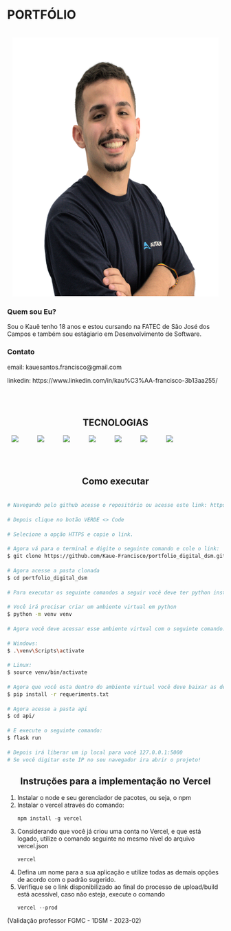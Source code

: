 # PORTFÓLIO

<br>

<div align="center">
    <img src="./mgt/perfil.png" width="480" height='600'>
</div>

### Quem sou Eu?
<p>Sou o Kauê tenho 18 anos e estou cursando na FATEC de São José dos Campos e também sou estágiario em Desenvolvimento de Software.</p>

### Contato
<p>email: kauesantos.francisco@gmail.com</p>
<p>linkedin: https://www.linkedin.com/in/kau%C3%AA-francisco-3b13aa255/ </p>

<br><br>

<h2 align="center">TECNOLOGIAS</h2>

<div align="center" style="display:flex;">
<img src="https://cdn.jsdelivr.net/gh/devicons/devicon/icons/python/python-original.svg" width="50px" style="padding-left:10px;"/>

<img src="https://cdn.jsdelivr.net/gh/devicons/devicon/icons/flask/flask-original.svg" width="50px" style="padding-left:10px;"/> 


<img src="https://cdn.jsdelivr.net/gh/devicons/devicon/icons/html5/html5-original.svg" width="50px" style="padding-left:10px;"/>


<img src="https://cdn.jsdelivr.net/gh/devicons/devicon/icons/css3/css3-original.svg" width="50px" style="padding-left:10px;"/>


<img src="https://cdn.jsdelivr.net/gh/devicons/devicon/icons/mysql/mysql-original.svg" width="50px" style="padding-left:10px;"/>


<img src="https://cdn.jsdelivr.net/gh/devicons/devicon/icons/git/git-original.svg" width="50px" style="padding-left:10px;"/>


<img src="https://cdn.jsdelivr.net/gh/devicons/devicon/icons/github/github-original.svg" width="50px" style="padding-left:10px;"/>
</div>

<br><br>

<h2 align="center">Como executar</h2>

```bash

# Navegando pelo github acesse o repositório ou acesse este link: https://github.com/Kaue-Francisco/portfolio_digital_dsm

# Depois clique no botão VERDE <> Code

# Selecione a opção HTTPS e copie o link.

# Agora vá para o terminal e digite o seguinte comando e cole o link:
$ git clone https://github.com/Kaue-Francisco/portfolio_digital_dsm.git

# Agora acesse a pasta clonada
$ cd portfolio_digital_dsm

# Para executar os seguinte comandos a seguir você deve ter python instalado em seu computador!

# Você irá precisar criar um ambiente virtual em python
$ python -m venv venv

# Agora você deve acessar esse ambiente virtual com o seguinte comando:

# Windows:
$ .\venv\Scripts\activate

# Linux:
$ source venv/bin/activate

# Agora que você esta dentro do ambiente virtual você deve baixar as depêndencias com o seguinte comando:
$ pip install -r requeriments.txt

# Agora acesse a pasta api
$ cd api/

# E execute o seguinte comando:
$ flask run

# Depois irá liberar um ip local para você 127.0.0.1:5000
# Se você digitar este IP no seu navegador ira abrir o projeto!

```

<h2 align="center">Instruções para a implementação no Vercel</h2>

1. Instalar o node e seu gerenciador de pacotes, ou seja, o npm 
1. Instalar o vercel através do comando: 
    ```console 
    npm install -g vercel 
    ```
1. Considerando que você já criou uma conta no Vercel, e que
 está logado, utilize o comando seguinte no mesmo nível do arquivo vercel.json
    ```console 
    vercel
    ```
1. Defina um nome para a sua aplicação e utilize todas as demais opções de acordo com o padrão sugerido. 
1. Verifique se o link disponibilizado ao final do processo de upload/build está acessível, caso não esteja, execute o comando 
    ```console 
    vercel --prod 
    ```

(Validação professor FGMC - 1DSM - 2023-02)